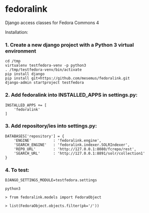 # fedoralink
Django access classes for Fedora Commons 4

Installation:

### 1. Create a new django project with a Python 3 virtual environment

```
cd /tmp
virtualenv testfedora-venv -p python3
. /tmp/testfedora-venv/bin/activate
pip install django
pip install git+https://github.com/mesemus/fedoralink.git
django-admin startproject testfedora
```

### 2. Add fedoralink into INSTALLED_APPS in settings.py:
```
INSTALLED_APPS += [
    'fedoralink'
]
```
### 3. Add repository/ies into settings.py:
```
DATABASES['repository'] = {
    'ENGINE'          : 'fedoralink.engine',
    'SEARCH_ENGINE'   : 'fedoralink.indexer.SOLRIndexer',
    'REPO_URL'        : 'http://127.0.0.1:8080/fcrepo/rest',
    'SEARCH_URL'      : 'http://127.0.0.1:8891/solr/collection1'
}
```

### 4. To test:

```
DJANGO_SETTINGS_MODULE=testfedora.settings

python3

> from fedoralink.models import FedoraObject

> list(FedoraObject.objects.filter(pk='/'))
```
